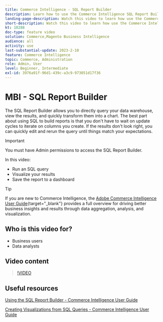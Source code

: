 ```yaml
---
title: Commerce Intelligence - SQL Report Builder
description: Learn how to use the Commerce Intelligence SQL Report Builder to directly query your data warehouse, view the results, and quickly transform them into a chart.
landing-page-description: Watch this video to learn how use the Commerce Intelligence SQL Report Builder to directly query your data warehouse, view the results, and quickly transform them into a chart.
short-description: Watch this video to learn how use the Commerce Intelligence SQL Report Builder to directly query your data warehouse, view the results, and quickly transform them into a chart.
kt: 10288
doc-type: feature video
solution: Commerce,Magento Business Intelligence
audience: all
activity: use
last-substantial-update: 2023-2-10
feature: Commerce Intelligence
topic: Commerce, Administration
role: Admin, User
level: Beginner, Intermediate
exl-id: 3976a91f-96d1-439c-a3c9-973051d17f36
---
```

# MBI - SQL Report Builder

The SQL Report Builder allows you to directly query your data warehouse, view the results, and quickly transform them into a chart. The best part about using SQL to build reports is that you don't have to wait on update cycles to iterate on columns you create. If the results don't look right, you can quickly edit and rerun the query until things match your expectations.

>[!IMPORTANT]
>
>You must have Admin permissions to access the SQL Report Builder.

In this video:

- Run an SQL query
- Visualize your results
- Save the report to a dashboard

>[!TIP]
>
>If you are new to Commerce Intelligence, the [Adobe Commerce Intelligence User Guide](https://experienceleague.adobe.com/docs/commerce-business-intelligence/mbi/guide-overview.html){target="_blank"} provides a full overview for driving better business insights and results through data aggregation, analysis, and visualization.

## Who is this video for?

- Business users
- Data analysts

## Video content

>[!VIDEO](https://video.tv.adobe.com/v/342406?quality=12&learn=on)

## Useful resources

[Using the SQL Report Builder - Commerce Intelligence User Guide](https://experienceleague.adobe.com/docs/commerce-business-intelligence/mbi/analyze/sql/sql-rpt-bldr.html)

[Creating Visualizations from SQL Queries - Commerce Intelligence User Guide](https://experienceleague.adobe.com/docs/commerce-business-intelligence/mbi/tutorials/create-visuals-from-sql.html)
